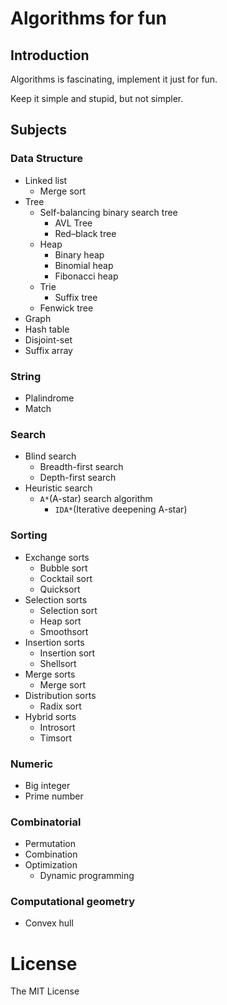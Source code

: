 # Algorithms for fun

## Introduction
Algorithms is fascinating, implement it just for fun.

Keep it simple and stupid, but not simpler.


## Subjects
### Data Structure
- Linked list
    - Merge sort
- Tree
    - Self-balancing binary search tree
        - AVL Tree
        - Red–black tree
    - Heap
        - Binary heap
        - Binomial heap
        - Fibonacci heap
    - Trie
        - Suffix tree
    - Fenwick tree
- Graph
- Hash table
- Disjoint-set
- Suffix array


### String
- Plalindrome
- Match


### Search
- Blind search
    - Breadth-first search
    - Depth-first search
- Heuristic search
    - `A*`(A-star) search algorithm
        - `IDA*`(Iterative deepening A-star)


### Sorting
- Exchange sorts
    - Bubble sort
    - Cocktail sort
    - Quicksort
- Selection sorts
    - Selection sort
    - Heap sort
    - Smoothsort
- Insertion sorts
    - Insertion sort
    - Shellsort
- Merge sorts
    - Merge sort
- Distribution sorts
    - Radix sort
- Hybrid sorts
    - Introsort
    - Timsort


### Numeric
- Big integer
- Prime number


### Combinatorial
- Permutation
- Combination
- Optimization
    - Dynamic programming


### Computational geometry
- Convex hull


# License
The MIT License
